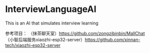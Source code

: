 # InterviewLanguageAI
This is an AI that simulates interview learning

参考项目：
	（抹茶聊天室）https://github.com/zongzibinbin/MallChat
	<br/>
（小智后端服务xiaozhi-esp32-server）https://github.com/xinnan-tech/xiaozhi-esp32-server
